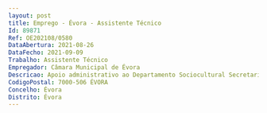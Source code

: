 ```yaml
--- 
layout: post
title: Emprego - Évora - Assistente Técnico
Id: 89871
Ref: OE202108/0580
DataAbertura: 2021-08-26
DataFecho: 2021-09-09
Trabalho: Assistente Técnico
Empregador: Câmara Municipal de Évora
Descricao: Apoio administrativo ao Departamento Sociocultural Secretariar executar a triagem do atendimento, presencial e telefónico do Departamento.Registo, reencaminhamento e coordenação do expediente processual do Departamento.Articular com as Secções Administrativas das Divisões que integram o Departamento Sociocultural os apoios logísticos e materiais aos Agentes das respetivas áreas.Coordenar o processo administrativo dos projetos de Regulamento dos apoios ao Associativismo.Coordenar e executar demais funções administrativas do Departamento Sociocultural de dos projetos ou intervenções por este coordenadas.
CodigoPostal: 7000-506 ÉVORA
Concelho: Évora
Distrito: Évora
--- 
```


